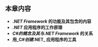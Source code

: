 ## **本章内容**


* **_.NET Framework_ 的功能及其包含的内容**
* **_.NET_ 应用程序的工作原理**
* **_C#_的概念及其与_.NET Framework_ 的关系**
* **用_C#_创建_.NET_ 应用程序的工具**


